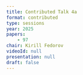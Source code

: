 ```yaml
---
title: Contributed Talk 4a
format: contributed
type: sessions
year: 2025
papers:
    - 97
chair: Kirill Fedorov
videoId: null
presentation: null
draft: false
---
```

